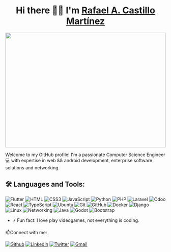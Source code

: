 <div align="left">
  <h1 align="center">Hi there 👋👋 I'm <a href="https://my-resume-143a5.web.app">Rafael A. Castillo Martínez</a></h1>
</di>

<img style="display: block;-webkit-user-select: none;margin: auto;cursor: zoom-in;" src="https://i.imgur.com/rKTqsc6_d.webp?maxwidth=760&amp;fidelity=grand" width="100%" height="360vh">

Welcome to my GitHub profile! I'm a passionate Computer Science Engineer 💻 with expertise in web && android development, enterprise software solutions and networking.

## 🛠️ Languages and Tools:
![Flutter](https://img.shields.io/badge/Flutter-363636?logo=flutter&logoColor=ffffff&labelColor=02569B&style=for-the-badge)
![HTML](https://img.shields.io/badge/HTML-363636?logo=html5&logoColor=ffffff&labelColor=E34F26&style=for-the-badge)
![CSS3](https://img.shields.io/badge/CSS3-363636?logo=css3&logoColor=ffffff&labelColor=1572B6&style=for-the-badge)
![JavaScript](https://img.shields.io/badge/JavaScript-363636?logo=javascript&logoColor=ffffff&labelColor=CC9900&style=for-the-badge)
![Python](https://img.shields.io/badge/Python-363636?logo=python&logoColor=ffffff&labelColor=3776AB&style=for-the-badge)
![PHP](https://img.shields.io/badge/PHP-363636?logo=php&logoColor=ffffff&labelColor=777BB4&style=for-the-badge)
![Laravel](https://img.shields.io/badge/Laravel-363636?logo=laravel&logoColor=ffffff&labelColor=FF2D20&style=for-the-badge)
![Odoo](https://img.shields.io/badge/Odoo-363636?logo=odoo&logoColor=ffffff&labelColor=EE3A43&style=for-the-badge)
![React](https://img.shields.io/badge/React-363636?logo=react&logoColor=ffffff&labelColor=61DAFB&style=for-the-badge)
![TypeScript](https://img.shields.io/badge/TypeScript-363636?logo=typescript&logoColor=ffffff&labelColor=3178C6&style=for-the-badge)
![Ubuntu](https://img.shields.io/badge/Ubuntu-363636?logo=ubuntu&logoColor=ffffff&labelColor=E95420&style=for-the-badge)
![Git](https://img.shields.io/badge/Git-363636?logo=git&logoColor=ffffff&labelColor=F05032&style=for-the-badge)
![GitHub](https://img.shields.io/badge/GitHub-363636?logo=github&logoColor=ffffff&labelColor=181717&style=for-the-badge)
![Docker](https://img.shields.io/badge/Docker-363636?logo=docker&logoColor=ffffff&labelColor=2496ED&style=for-the-badge)
![Django](https://img.shields.io/badge/Django-363636?logo=django&logoColor=ffffff&labelColor=092E20&style=for-the-badge)
![Linux](https://img.shields.io/badge/Linux-363636?logo=linux&logoColor=ffffff&labelColor=D4AF37&style=for-the-badge)
![Networking](https://img.shields.io/badge/Networking-363636?logo=cisco&logoColor=ffffff&labelColor=00529B&style=for-the-badge)
![Java](https://img.shields.io/badge/Java-363636?logo=java&logoColor=ffffff&labelColor=007396&style=for-the-badge)
![Godot](https://img.shields.io/badge/Godot-363636?logo=godot-engine&logoColor=ffffff&labelColor=478CBF&style=for-the-badge)
![Bootstrap](https://img.shields.io/badge/Bootstrap-363636?logo=bootstrap&logoColor=ffffff&labelColor=7952B3&style=for-the-badge)

- ⚡ Fun fact: I love play videogames, not everything is coding.
<!--
- 🔭 I’m currently working on ...
- 🌱 I’m currently learning ...
- 👯 I’m looking to collaborate on ...
- ⚡ Fun fact: I love practicing sports, not everything is coding.

### 👨‍💻 Languages and Tools:
![HTML5](https://img.shields.io/badge/-HTML5-000000?style=flat&logo=html5)
![CSS3](https://img.shields.io/badge/-CSS-000000?style=flat&logo=css3)
![JavaScript](https://img.shields.io/badge/-JavaScript-000000?style=flat&logo=javascript)
![Python](https://img.shields.io/badge/-Python-000000?style=flat&logo=python)
![Ubuntu](https://img.shields.io/badge/-Ubuntu-black?style=flat-square&logo=ubuntu)
![Git](https://img.shields.io/badge/-Git-black?style=flat-square&logo=git)
![GitHub](https://img.shields.io/badge/-GitHub-black?style=flat-square&logo=github)
![Docker](https://img.shields.io/badge/-Docker-000000?style=flat&logo=docker)
Modificar
### 🛠️ Languages and Tools:

![JavaScript](https://img.shields.io/badge/-JavaScript-black?style=flat-square&logo=javascript)
![React](https://img.shields.io/badge/-React-black?style=flat-square&logo=react)
![Redux](https://img.shields.io/badge/-Redux-black?style=flat-square&logo=Redux)
![Nodejs](https://img.shields.io/badge/-Nodejs-black?style=flat-square&logo=Node.js)
![Express.js](https://img.shields.io/badge/-Express-black?style=flat-square&logo=expressjs)
![MongoDB](https://img.shields.io/badge/-MongoDB-black?style=flat-square&logo=mongodb)
![Firebase](https://img.shields.io/badge/-Firebase-black?style=flat-square&logo=Firebase)
![Socket.io](https://img.shields.io/badge/-Socket-black?style=flat-square&logo=socket.io)
![Meteor](https://img.shields.io/badge/-Meteor-black?style=flat-square&logo=Meteor)
![Next.js](https://img.shields.io/badge/-Next-black?style=flat-square&logo=Next.js)
![Material_UI](https://img.shields.io/badge/-Material_UI-black?style=flat-square&logo=material-ui)
![Bootstrap](https://img.shields.io/badge/-Bootstrap-black?style=flat-square&logo=bootstrap)
![SCSS](https://img.shields.io/badge/-SCSS-black?style=flat-square&logo=SASS)
![HTML5](https://img.shields.io/badge/-HTML5-black?style=flat-square&logo=html5&logoColor=white)
![CSS3](https://img.shields.io/badge/-CSS3-black?style=flat-square&logo=css3)

![Heroku](https://img.shields.io/badge/-Heroku-black?style=flat-square&logo=heroku)
![Netlify](https://img.shields.io/badge/-Netlify-black?style=flat-square&logo=netlify)
![Vercel](https://img.shields.io/badge/-Vercel-black?style=flat-square&logo=vercel)
![Git](https://img.shields.io/badge/-Git-black?style=flat-square&logo=git)
![GitHub](https://img.shields.io/badge/-GitHub-black?style=flat-square&logo=github)
![Ubuntu](https://img.shields.io/badge/-Ubuntu-black?style=flat-square&logo=ubuntu)
-->
📫Connect with me:

[![Github](https://img.shields.io/badge/-Github-000?style=flat&logo=Github&logoColor=white)](https://github.com/racmart00)
[![Linkedin](https://img.shields.io/badge/-LinkedIn-blue?style=flat&logo=Linkedin&logoColor=white)](https://www.linkedin.com/in/racmart/)
[![Twitter](https://img.shields.io/badge/-Twitter-1ca0f1?style=flat&labelColor=1ca0f1&logo=twitter&logoColor=white)](https://twitter.com/rac_mart)
[![Gmail](https://img.shields.io/badge/Gmail-grey?style=flat&logo=gmail&logoColor=red)](mailto:racmart00@gmail.com)
